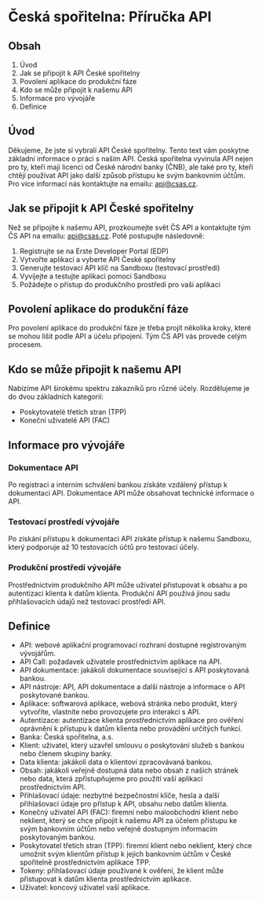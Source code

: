 # Česká spořitelna: Příručka API

## Obsah

1. Úvod
2. Jak se připojit k API České spořitelny
3. Povolení aplikace do produkční fáze
4. Kdo se může připojit k našemu API
5. Informace pro vývojáře
6. Definice

## Úvod

Děkujeme, že jste si vybrali API České spořitelny. Tento text vám poskytne základní informace o práci s naším API. Česká spořitelna vyvinula API nejen pro ty, kteří mají licenci od České národní banky (ČNB), ale také pro ty, kteří chtějí používat API jako další způsob přístupu ke svým bankovním účtům. Pro více informací nás kontaktujte na emailu: <api@csas.cz>.

## Jak se připojit k API České spořitelny

Než se připojíte k našemu API, prozkoumejte svět ČS API a kontaktujte tým ČS API na emailu: <api@csas.cz>. Poté postupujte následovně:

1. Registrujte se na Erste Developer Portal (EDP)
2. Vytvořte aplikaci a vyberte API České spořitelny
3. Generujte testovací API klíč na Sandboxu (testovací prostředí)
4. Vyvíjejte a testujte aplikaci pomocí Sandboxu
5. Požádejte o přístup do produkčního prostředí pro vaši aplikaci

## Povolení aplikace do produkční fáze

Pro povolení aplikace do produkční fáze je třeba projít několika kroky, které se mohou lišit podle API a účelu připojení. Tým ČS API vás provede celým procesem.

## Kdo se může připojit k našemu API

Nabízíme API širokému spektru zákazníků pro různé účely. Rozdělujeme je do dvou základních kategorií:

- Poskytovatelé třetích stran (TPP)
- Koneční uživatelé API (FAC)

## Informace pro vývojáře

### Dokumentace API

Po registraci a interním schválení bankou získáte vzdálený přístup k dokumentaci API. Dokumentace API může obsahovat technické informace o API.

### Testovací prostředí vývojáře

Po získání přístupu k dokumentaci API získáte přístup k našemu Sandboxu, který podporuje až 10 testovacích účtů pro testovací účely.

### Produkční prostředí vývojáře

Prostřednictvím produkčního API může uživatel přistupovat k obsahu a po autentizaci klienta k datům klienta. Produkční API používá jinou sadu přihlašovacích údajů než testovací prostředí API.

## Definice

- API: webové aplikační programovací rozhraní dostupné registrovaným vývojářům.
- API Call: požadavek uživatele prostřednictvím aplikace na API.
- API dokumentace: jakákoli dokumentace související s API poskytovaná bankou.
- API nástroje: API, API dokumentace a další nástroje a informace o API poskytované bankou.
- Aplikace: softwarová aplikace, webová stránka nebo produkt, který vytvoříte, vlastníte nebo provozujete pro interakci s API.
- Autentizace: autentizace klienta prostřednictvím aplikace pro ověření oprávnění k přístupu k datům klienta nebo provádění určitých funkcí.
- Banka: Česká spořitelna, a.s.
- Klient: uživatel, který uzavřel smlouvu o poskytování služeb s bankou nebo členem skupiny banky.
- Data klienta: jakákoli data o klientovi zpracovávaná bankou.
- Obsah: jakákoli veřejně dostupná data nebo obsah z našich stránek nebo data, která zpřístupňujeme pro použití vaší aplikací prostřednictvím API.
- Přihlašovací údaje: nezbytné bezpečnostní klíče, hesla a další přihlašovací údaje pro přístup k API, obsahu nebo datům klienta.
- Konečný uživatel API (FAC): firemní nebo maloobchodní klient nebo neklient, který se chce připojit k našemu API za účelem přístupu ke svým bankovním účtům nebo veřejně dostupným informacím poskytovaným bankou.
- Poskytovatel třetích stran (TPP): firemní klient nebo neklient, který chce umožnit svým klientům přístup k jejich bankovním účtům v České spořitelně prostřednictvím aplikace TPP.
- Tokeny: přihlašovací údaje používané k ověření, že klient může přistupovat k datům klienta prostřednictvím aplikace.
- Uživatel: koncový uživatel vaší aplikace.
